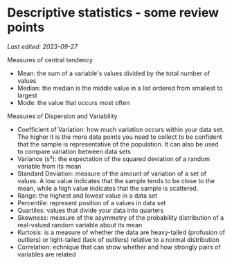 # Descriptive statistics - some review points

*Last edited: 2023-09-27*

Measures of central tendency

- Mean: the sum of a variable's values divided by the total number of values
- Median: the median is the middle value in a list ordered from smallest to largest
- Mode: the value that occurs most often

Measures of Dispersion and Variability

- Coefficient of Variation: how much variation occurs within your data set. The higher it is the more data points you need to collect to be confident that the sample is representative of the population. It can also be used to compare variation between data sets
- Variance (s²): the expectation of the squared deviation of a random variable from its mean
- Standard Deviation: measure of the amount of variation of a set of values. A low value indicates that the sample tends to be close to the mean, while a high value indicates that the sample is scattered.
- Range: the highest and lowest value in a data set
- Percentile: represent position of a values in data set
- Quartiles: values that divide your data into quarters
- Skewness: measure of the asymmetry of the probability distribution of a real-valued random variable about its mean
- Kurtosis: is a measure of whether the data are heavy-tailed (profusion of outliers) or light-tailed (lack of outliers) relative to a normal distribution
- Correlation: echnique that can show whether and how strongly pairs of variables are related
